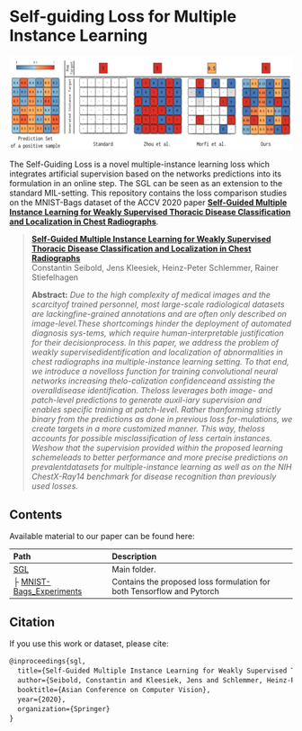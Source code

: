 # Self-guiding Loss for Multiple Instance Learning
![Title Image](./imgs/supervision_types.png)

The Self-Guiding Loss is a novel multiple-instance learning loss which integrates artificial supervision based on the networks predictions into its formulation in an online step. The SGL can be seen as an extension to the standard MIL-setting. This repository contains the loss comparison studies on the MNIST-Bags dataset of the ACCV 2020 paper [**Self-Guided Multiple Instance Learning for Weakly Supervised Thoracic Disease Classification and Localization in Chest Radiographs**](https://arxiv.org).

> [**Self-Guided Multiple Instance Learning for Weakly Supervised Thoracic Disease Classification and Localization in Chest Radiographs**](https://arxiv.org)<br>
> Constantin Seibold, Jens Kleesiek, Heinz-Peter Schlemmer, Rainer Stiefelhagen<br>
> 
>
> **Abstract:** *Due to the high complexity of medical images and the scarcityof  trained  personnel,  most  large-scale  radiological  datasets  are  lackingfine-grained  annotations  and  are  often  only  described  on  image-level.These shortcomings hinder the deployment of automated diagnosis sys-tems, which require human-interpretable justification for their decisionprocess.  In  this  paper,  we  address  the  problem  of  weakly  supervisedidentification  and  localization  of  abnormalities  in  chest  radiographs  ina multiple-instance learning setting. To that end, we introduce a novelloss function for training convolutional neural networks increasing thelo-calization confidenceand assisting the overalldisease identification. Theloss leverages both image- and patch-level predictions to generate auxil-iary supervision and enables specific training at patch-level. Rather thanforming strictly binary from the predictions as done in previous loss for-mulations, we create targets in a more customized manner. This way, theloss accounts for possible misclassification of less certain instances. Weshow that the supervision provided within the proposed learning schemeleads to better performance and more precise predictions on prevalentdatasets  for  multiple-instance  learning  as  well  as  on  the  NIH  ChestX-Ray14 benchmark for disease recognition than previously used losses.*


## Contents

Available material to our paper can be found here:

| Path | Description
| :--- | :----------
| [SGL](https://github.com/ConstantinSeibold/SGL) | Main folder.
| &boxvr;&nbsp;[MNIST-Bags_Experiments](./MNIST-Bags_Experiments) | Contains the proposed loss formulation for both Tensorflow and Pytorch


## Citation
If you use this work or dataset, please cite:
```latex
@inproceedings{sgl,
  title={Self-Guided Multiple Instance Learning for Weakly Supervised Thoracic Disease Classification and Localization in Chest Radiographs},
  author={Seibold, Constantin and Kleesiek, Jens and Schlemmer, Heinz-Peter and Stiefelhagen, Rainer},
  booktitle={Asian Conference on Computer Vision},
  year={2020},
  organization={Springer}
}
